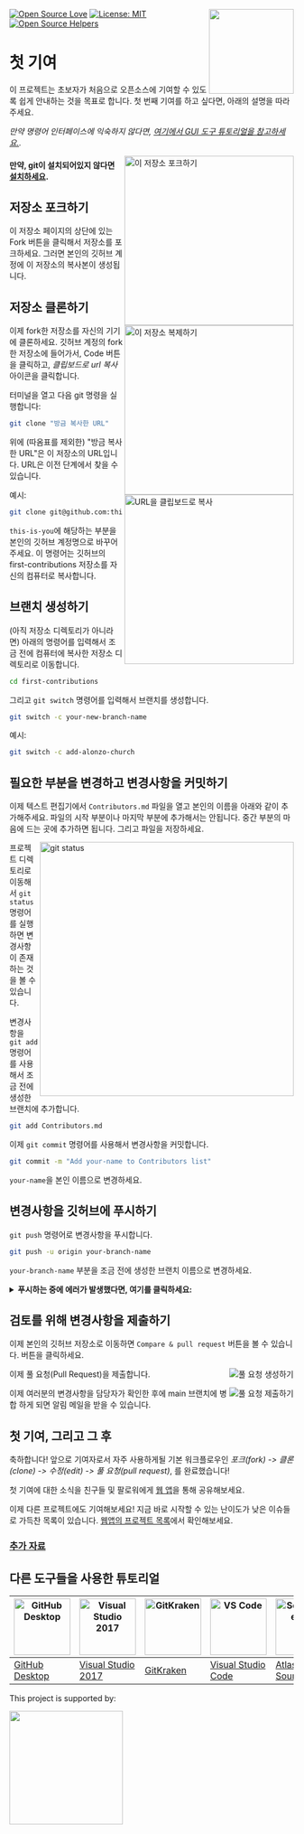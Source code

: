 [![Open Source Love](https://badges.frapsoft.com/os/v1/open-source.svg?v=103)](https://github.com/ellerbrock/open-source-badges/)
[<img align="right" width="150" src="https://firstcontributions.github.io/assets/Readme/join-slack-team.png">](https://join.slack.com/t/firstcontributors/shared_invite/zt-1hg51qkgm-Xc7HxhsiPYNN3ofX2_I8FA)
[![License: MIT](https://img.shields.io/badge/License-MIT-green.svg)](https://opensource.org/licenses/MIT)
[![Open Source Helpers](https://www.codetriage.com/roshanjossey/first-contributions/badges/users.svg)](https://www.codetriage.com/roshanjossey/first-contributions)

# 첫 기여

이 프로젝트는 초보자가 처음으로 오픈소스에 기여할 수 있도록 쉽게 안내하는 것을 목표로 합니다. 첫 번째 기여를 하고 싶다면, 아래의 설명을 따라주세요.

_만약 명령어 인터페이스에 익숙하지 않다면, [여기에서 GUI 도구 튜토리얼을 참고하세요.](#다른-도구들을-사용한-튜토리얼)._

<img align="right" width="300" src="https://firstcontributions.github.io/assets/Readme/fork.png" alt="이 저장소 포크하기" />

#### 만약, git이 설치되어있지 않다면 [설치하세요](https://docs.github.com/en/get-started/quickstart/set-up-git).

## 저장소 포크하기

이 저장소 페이지의 상단에 있는 Fork 버튼을 클릭해서 저장소를 포크하세요. 그러면 본인의 깃허브 계정에 이 저장소의 복사본이 생성됩니다.

## 저장소 클론하기

<img align="right" width="300" src="https://firstcontributions.github.io/assets/Readme/clone.png" alt="이 저장소 복제하기" />

이제 fork한 저장소를 자신의 기기에 클론하세요. 깃허브 계정의 fork한 저장소에 들어가서, Code 버튼을 클릭하고, _클립보드로 url 복사_ 아이콘을 클릭합니다.

터미널을 열고 다음 git 명령을 실행합니다:

```bash
git clone "방금 복사한 URL"
```

위에 (따옴표를 제외한) "방금 복사한 URL"은 이 저장소의 URL입니다. URL은 이전 단계에서 찾을 수 있습니다.

<img align="right" width="300" src="https://firstcontributions.github.io/assets/Readme/copy-to-clipboard.png" alt="URL을 클립보드로 복사" />

예시:

```bash
git clone git@github.com:this-is-you/first-contributions.git
```

`this-is-you`에 해당하는 부분을 본인의 깃허브 계정명으로 바꾸어주세요. 이 명령어는 깃허브의 first-contributions 저장소를 자신의 컴퓨터로 복사합니다.

## 브랜치 생성하기

(아직 저장소 디렉토리가 아니라면) 아래의 명령어를 입력해서 조금 전에 컴퓨터에 복사한 저장소 디렉토리로 이동합니다.

```bash
cd first-contributions
```

그리고 `git switch` 명령어를 입력해서 브랜치를 생성합니다.

```bash
git switch -c your-new-branch-name
```

예시:

```bash
git switch -c add-alonzo-church
```

## 필요한 부분을 변경하고 변경사항을 커밋하기

이제 텍스트 편집기에서 `Contributors.md` 파일을 열고 본인의 이름을 아래와 같이 추가해주세요. 파일의 시작 부분이나 마지막 부분에 추가해서는 안됩니다. 중간 부분의 마음에 드는 곳에 추가하면 됩니다. 그리고 파일을 저장하세요.

<img align="right" width="450" src="https://firstcontributions.github.io/assets/Readme/git-status.png" alt="git status" />

프로젝트 디렉토리로 이동해서 `git status` 명령어를 실행하면 변경사항이 존재하는 것을 볼 수 있습니다.

변경사항을 `git add` 명령어를 사용해서 조금 전에 생성한 브랜치에 추가합니다.

```bash
git add Contributors.md
```

이제 `git commit` 명령어를 사용해서 변경사항을 커밋합니다.

```bash
git commit -m "Add your-name to Contributors list"
```

`your-name`을 본인 이름으로 변경하세요.

## 변경사항을 깃허브에 푸시하기

`git push` 명령어로 변경사항을 푸시합니다.

```bash
git push -u origin your-branch-name
```

`your-branch-name` 부분을 조금 전에 생성한 브랜치 이름으로 변경하세요.

<details>
<summary> <strong>푸시하는 중에 에러가 발생했다면, 여기를 클릭하세요:</strong> </summary>

- ### Authentication Error
     <pre>remote: Support for password authentication was removed on August 13, 2021. Please use a personal access token instead.
  remote: Please see https://github.blog/2020-12-15-token-authentication-requirements-for-git-operations/ for more information.
  fatal: Authentication failed for 'https://github.com/<your-username>/first-contributions.git/'</pre>
  [깃허브 튜토리얼](https://docs.github.com/en/authentication/connecting-to-github-with-ssh/adding-a-new-ssh-key-to-your-github-account)로 이동해서 본인의 계정에 SSH key 생성 및 설정에 대한 정보를 얻을 수 있습니다.

</details>

## 검토를 위해 변경사항을 제출하기

이제 본인의 깃허브 저장소로 이동하면 `Compare & pull request` 버튼을 볼 수 있습니다. 버튼을 클릭하세요.

<img style="float: right;" src="https://firstcontributions.github.io/assets/Readme/compare-and-pull.png" alt="풀 요청
생성하기" />

이제 풀 요청(Pull Request)을 제출합니다.

<img style="float: right;" src="https://firstcontributions.github.io/assets/Readme/submit-pull-request.png" alt="풀 요청 제출하기"
/>

이제 여러분의 변경사항을 담당자가 확인한 후에 main 브랜치에 병합 하게 되면 알림 메일을 받을 수 있습니다.

## 첫 기여, 그리고 그 후

축하합니다! 앞으로 기여자로서 자주 사용하게될 기본 워크플로우인 _포크(fork) -> 클론(clone) -> 수정(edit) -> 풀 요청(pull request)_, 를 완료했습니다!

첫 기여에 대한 소식을 친구들 및 팔로워에게 [웹 앱](https://firstcontributions.github.io/#social-share)을 통해 공유해보세요.


이제 다른 프로젝트에도 기여해보세요! 지금 바로 시작할 수 있는 난이도가 낮은 이슈들로 가득찬 목록이 있습니다. [웹앱의 프로젝트 목록](https://firstcontributions.github.io/#project-list)에서 확인해보세요.

### [추가 자료](../additional-material/translations/Korean/additional-material.ko.md)

## 다른 도구들을 사용한 튜토리얼

| <a href="gui-tool-tutorials/github-desktop-tutorial.md"><img alt="GitHub Desktop" src="https://desktop.github.com/images/desktop-icon.svg" width="100"></a> | <a href="gui-tool-tutorials/github-windows-vs2017-tutorial.md"><img alt="Visual Studio 2017" src="https://upload.wikimedia.org/wikipedia/commons/c/cd/Visual_Studio_2017_Logo.svg" width="100"></a> | <a href="gui-tool-tutorials/gitkraken-tutorial.md"><img alt="GitKraken" src="https://firstcontributions.github.io/assets/gui-tool-tutorials/gitkraken-tutorial/gk-icon.png" width="100"></a> | <a href="gui-tool-tutorials/github-windows-vs-code-tutorial.md"><img alt="VS Code" src="https://upload.wikimedia.org/wikipedia/commons/2/2d/Visual_Studio_Code_1.18_icon.svg" width=100></a> | <a href="gui-tool-tutorials/sourcetree-macos-tutorial.md"><img alt="Sourcetree App" src="https://wac-cdn.atlassian.com/dam/jcr:81b15cde-be2e-4f4a-8af7-9436f4a1b431/Sourcetree-icon-blue.svg" width=100></a> | <a href="gui-tool-tutorials/github-windows-intellij-tutorial.md"><img alt="IntelliJ IDEA" src="https://upload.wikimedia.org/wikipedia/commons/thumb/9/9c/IntelliJ_IDEA_Icon.svg/512px-IntelliJ_IDEA_Icon.svg.png" width=100></a> |
| ----------------------------------------------------------------------------------------------------------------------------------------------------------- | --------------------------------------------------------------------------------------------------------------------------------------------------------------------------------------------------- | -------------------------------------------------------------------------------------------------------------------------------------------------------------------------------------------- | -------------------------------------------------------------------------------------------------------------------------------------------------------------------------------------------- | ------------------------------------------------------------------------------------------------------------------------------------------------------------------------------------------------------------ | -------------------------------------------------------------------------------------------------------------------------------------------------------------------------------------------------------------------------------- |
| [GitHub Desktop](gui-tool-tutorials/github-desktop-tutorial.md)                                                                                             | [Visual Studio 2017](gui-tool-tutorials/github-windows-vs2017-tutorial.md)                                                                                                                          | [GitKraken](gui-tool-tutorials/gitkraken-tutorial.md)                                                                                                                                        | [Visual Studio Code](gui-tool-tutorials/github-windows-vs-code-tutorial.md)                                                                                                                  | [Atlassian Sourcetree](gui-tool-tutorials/sourcetree-macos-tutorial.md)                                                                                                                                      | [IntelliJ IDEA](gui-tool-tutorials/github-windows-intellij-tutorial.md)                                                                                                                                                          |

<p>This project is supported by:</p>
<p>
  <a href="https://www.digitalocean.com/">
    <img src="https://opensource.nyc3.cdn.digitaloceanspaces.com/attribution/assets/SVG/DO_Logo_horizontal_blue.svg" width="201px">
  </a>
</p>
